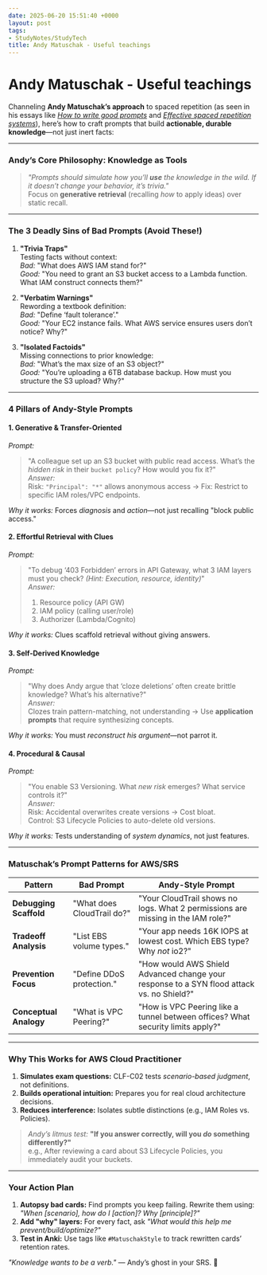 ```yaml
---
date: 2025-06-20 15:51:40 +0000
layout: post
tags:
- StudyNotes/StudyTech
title: Andy Matuschak - Useful teachings
---
```


# Andy Matuschak - Useful teachings

Channeling **Andy Matuschak’s approach** to spaced repetition (as seen in his essays like *[How to write good prompts](https://andymatuschak.org/prompts/)* and *[Effective spaced repetition systems](https://andymatuschak.org/srs/)*), here’s how to craft prompts that build **actionable, durable knowledge**—not just inert facts:

---

### **Andy’s Core Philosophy: Knowledge as Tools**
> *"Prompts should simulate how you’ll **use** the knowledge in the wild. If it doesn’t change your behavior, it’s trivia."*  
Focus on **generative retrieval** (recalling *how* to apply ideas) over static recall.

---

### **The 3 Deadly Sins of Bad Prompts (Avoid These!)**
1. **"Trivia Traps"**  
   Testing facts without context:  
   *Bad:* "What does AWS IAM stand for?"  
   *Good:* "You need to grant an S3 bucket access to a Lambda function. What IAM construct connects them?"

2. **"Verbatim Warnings"**  
   Rewording a textbook definition:  
   *Bad:* "Define ‘fault tolerance’."  
   *Good:* "Your EC2 instance fails. What AWS service ensures users don’t notice? Why?"

3. **"Isolated Factoids"**  
   Missing connections to prior knowledge:  
   *Bad:* "What’s the max size of an S3 object?"  
   *Good:* "You’re uploading a 6TB database backup. How must you structure the S3 upload? Why?"

---

### **4 Pillars of Andy-Style Prompts**
#### **1. Generative & Transfer-Oriented**  
   *Prompt:*  
   > "A colleague set up an S3 bucket with public read access. What’s the *hidden risk* in their `bucket policy`? How would you fix it?"  
   *Answer:*  
   > Risk: `"Principal": "*"` allows anonymous access → Fix: Restrict to specific IAM roles/VPC endpoints.  

   *Why it works:* Forces *diagnosis* and *action*—not just recalling "block public access."

#### **2. Effortful Retrieval with Clues**  
   *Prompt:*  
   > "To debug ‘403 Forbidden’ errors in API Gateway, what 3 IAM layers must you check? *(Hint: Execution, resource, identity)*"  
   *Answer:*  
   > 1. Resource policy (API GW)  
   > 2. IAM policy (calling user/role)  
   > 3. Authorizer (Lambda/Cognito)  

   *Why it works:* Clues scaffold retrieval without giving answers.

#### **3. Self-Derived Knowledge**  
   *Prompt:*  
   > "Why does Andy argue that ‘cloze deletions’ often create brittle knowledge? What’s his alternative?"  
   *Answer:*  
   > Clozes train pattern-matching, not understanding → Use **application prompts** that require synthesizing concepts.

   *Why it works:* You must *reconstruct his argument*—not parrot it.

#### **4. Procedural & Causal**  
   *Prompt:*  
   > "You enable S3 Versioning. What *new risk* emerges? What service controls it?"  
   *Answer:*  
   > Risk: Accidental overwrites create versions → Cost bloat.  
   > Control: S3 Lifecycle Policies to auto-delete old versions.  

   *Why it works:* Tests understanding of *system dynamics*, not just features.

---

### **Matuschak’s Prompt Patterns for AWS/SRS**
| **Pattern**              | **Bad Prompt**                          | **Andy-Style Prompt**                                  |
|--------------------------|----------------------------------------|--------------------------------------------------------|
| **Debugging Scaffold**   | "What does CloudTrail do?"             | "Your CloudTrail shows no logs. What 2 permissions are missing in the IAM role?" |
| **Tradeoff Analysis**    | "List EBS volume types."               | "Your app needs 16K IOPS at lowest cost. Which EBS type? Why *not* io2?" |
| **Prevention Focus**     | "Define DDoS protection."              | "How would AWS Shield Advanced change your response to a SYN flood attack vs. no Shield?" |
| **Conceptual Analogy**   | "What is VPC Peering?"                 | "How is VPC Peering like a tunnel between offices? What security limits apply?" |

---

### **Why This Works for AWS Cloud Practitioner**
1. **Simulates exam questions:** CLF-C02 tests *scenario-based judgment*, not definitions.  
2. **Builds operational intuition:** Prepares you for real cloud architecture decisions.  
3. **Reduces interference:** Isolates subtle distinctions (e.g., IAM Roles vs. Policies).  

> *Andy’s litmus test:* **"If you answer correctly, will you *do* something differently?"**  
> e.g., After reviewing a card about S3 Lifecycle Policies, you immediately audit your buckets.

---

### **Your Action Plan**
1. **Autopsy bad cards:** Find prompts you keep failing. Rewrite them using:  
   *"When [scenario], how do I [action]? Why [principle]?"*  
2. **Add "why" layers:** For every fact, ask *"What would this help me prevent/build/optimize?"*  
3. **Test in Anki:** Use tags like `#MatuschakStyle` to track rewritten cards’ retention rates.  

*"Knowledge wants to be a verb."* — Andy’s ghost in your SRS. 👻